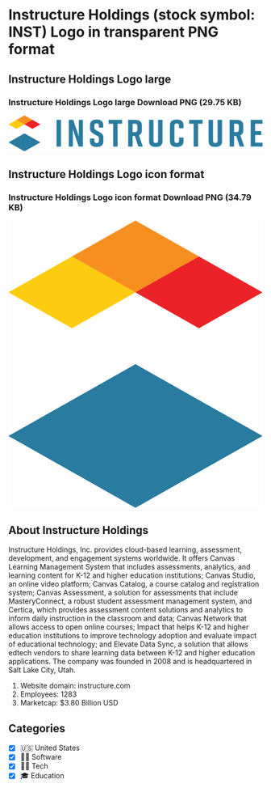 # Instructure Holdings (stock symbol: INST) Logo in transparent PNG format

## Instructure Holdings Logo large

### Instructure Holdings Logo large Download PNG (29.75 KB)

![Instructure Holdings Logo large Download PNG (29.75 KB)](/img/orig/INST_BIG-b13807bd.png)

## Instructure Holdings Logo icon format

### Instructure Holdings Logo icon format Download PNG (34.79 KB)

![Instructure Holdings Logo icon format Download PNG (34.79 KB)](/img/orig/INST-0aae59a3.png)

## About Instructure Holdings

Instructure Holdings, Inc. provides cloud-based learning, assessment, development, and engagement systems worldwide. It offers Canvas Learning Management System that includes assessments, analytics, and learning content for K-12 and higher education institutions; Canvas Studio, an online video platform; Canvas Catalog, a course catalog and registration system; Canvas Assessment, a solution for assessments that include MasteryConnect, a robust student assessment management system, and Certica, which provides assessment content solutions and analytics to inform daily instruction in the classroom and data; Canvas Network that allows access to open online courses; Impact that helps K-12 and higher education institutions to improve technology adoption and evaluate impact of educational technology; and Elevate Data Sync, a solution that allows edtech vendors to share learning data between K-12 and higher education applications. The company was founded in 2008 and is headquartered in Salt Lake City, Utah.

1. Website domain: instructure.com
2. Employees: 1283
3. Marketcap: $3.80 Billion USD


## Categories
- [x] 🇺🇸 United States
- [x] 👨‍💻 Software
- [x] 👩‍💻 Tech
- [x] 🎓 Education
